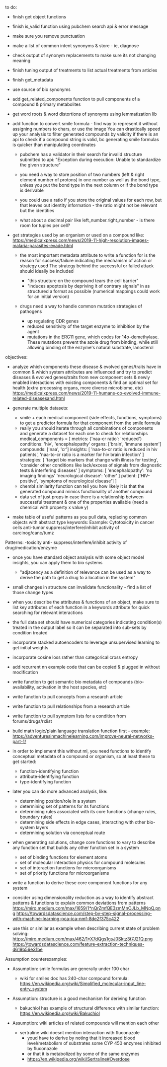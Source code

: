 to do:

- finish get object functions

- finish is_valid function using pubchem search api & error message

- make sure you remove punctuation

- make a list of common intent synonyms & store - ie, diagnose

- check output of synonym replacements to make sure its not changing meaning

- finish tuning output of treatments to list actual treatments from articles

- finish get_metadata

- use source of bio synonyms

- add get_related_components function to pull components of a compound & primary metabolites

- get word roots & word distortions of synonyms using lemmatization lib

- add function to convert smile formula - find way to represent it without assigning numbers to chars, or use the image
  You can drastically speed up your analysis to filter generated compounds by validity if there is an api to check if a compound string is valid, bc generating smile formulas is quicker than manipulating coordinates
  - pubchem has a validator in their search for invalid structure submitted to api: "Exception during execution: Unable to standardize the given structure"

  - you need a way to store position of two numbers (left & right element number of protons) in one number as well as the bond type, unless you put the bond type in the next column or if the bond type is derivable
  - you could use a ratio if you store the original values for each row, but that leaves out identity information - the ratio might not be relevant but the identities
  - what about a decimal pair like left_number.right_number - is there room for tuples per cell?

- get strategies used by an organism or used on a compound like: 
  https://medicalxpress.com/news/2019-11-high-resolution-images-malaria-parasites-evade.html

  - the most important metadata attribute to write a function for is the reason for success/failure indicating the mechanism of action or strategy used
    The strategy behind the successful or failed attack should ideally be included
      - "this structure on the compound tears the cell barrier"
      - "induces apoptosis by depriving it of contrary signals"
    in as structured a format as possible (numerical mappings could work for an initial version)

  - drugs need a way to handle common mutation strategies of pathogens
    - up regulating CDR genes
    - reduced sensitivity of the target enzyme to inhibition by the agent
    - mutations in the ERG11 gene, which codes for 14α-demethylase. These mutations prevent the azole drug from binding, while still allowing binding of the enzyme's natural substrate, lanosterol


objectives:

- analyze which components these disease & evolved genes/traits have in common & which system attributes are influenced
  and try to predict diseases & evolved genes/traits from new component sets & newly enabled interactions with existing components
  & find an optimal set for health (extra processing organs, more diverse microbiome, etc)
  https://medicalxpress.com/news/2019-11-humans-co-evolved-immune-related-diseasesand.html

- generate multiple datasets:
  - smile + each medical component (side effects, functions, symptoms) to get a predictor formula for that component from the smile formula
  - really you should iterate through all combinations of components and generate a dataset for each one to check for relationships
  medical_components = [
    metrics: {'naa-cr ratio': 'reduced'}
            conditions: 'hiv', 'encephalopathy'
            organs: ['brain', 'immune system']
            compounds: ['naa', 'cr']
            insights: [
                'naa-to-cr ratio is reduced in hiv patients', 
                'naa-to-cr ratio is a marker for hiv brain infection'
            ]
            strategies: [
                'target bio markers that change with illness for testing',
                'consider other conditions like lack/excess of signals from diagnostic tests & interfering diseases'
            ]
            symptoms: [
                'encephalopathy': 'no imaging findings'
                'neurological disease': 'other'
            ]
            patient: ['HIV-positive', 'symptoms of neurological disease']
  ]
  - chembl similarity function can tell you how likely it is that the generated compound mimics functionality of another compound
  - data set of just props in case there is a relationship between successful treatment & one of the properties available (need a chemical with property x value y)

-  make table of useful patterns as you pull data, replacing common objects with abstract type keywords:
  Example:
    Cytotoxicity in cancer cells
    anti-tumor
    suppress/interfere/inhibit activity of carcinog/canc/tumz

  Patterns:
    <component object>-toxicity
    anti-<component object of illness>
    suppress/interfere/inhibit activity of drug/medication/enzyme

- once you have standard object analysis with some object model insights, you can apply them to bio systems
  - "adjacency as a definition of relevance can be used as a way to derive the path to get a drug to a location in the system"

- small changes in structure can invalidate functionality - find a list of those change types

- when you describe the attributes & functions of an object, make sure to list key attributes of each function in a keywords attribute for quick searching for relevant interactions

- the full data set should have numerical categories indicating condition(s) treated in the output label so it can be separated into sub-sets by condition treated

- incorporate stacked autoencoders to leverage unsupervised learning to get initial weights

- incorporate cosine loss rather than categorical cross entropy

- add recurrent nn example code that can be copied & plugged in without modification

- write function to get semantic bio metadata of compounds (bio-availability, activation in the host species, etc)

- write function to pull concepts from a research article 

- write function to pull relationships from a research article

- write function to pull symptom lists for a condition from forums/drugs/rxlist

- build math logic/plain language translation function first - example: https://adventuresinmachinelearning.com/improve-neural-networks-part-1/

- in order to implement this without ml, you need functions to identify conceptual metadata of a compound or organism, so at least these to get started:
  - function-identifying function 
  - attribute-identifying function 
  - type-identifying function

- later you can do more advanced analysis, like:
  - determining position/role in a system 
  - determining set of patterns for its functions 
  - determining rules associated with its core functions (change rules, boundary rules)
  - determining side effects in edge cases, interacting with other bio-system layers
  - determining solution via conceptual route

- when generating solutions, change core functions to vary to describe any function set that builds any other function set in a system
  - set of binding functions for element atoms
  - set of molecular interaction physics for compound molecules
  - set of interaction functions for microorganisms
  - set of priority functions for microorganisms

- write a function to derive these core component functions for any system

- consider using dimensionality reduction as a way to identify abstract patterns & functions to explain common deviations from patterns
  https://miro.medium.com/max/1659/1*nQrZmfQE3zmMnCJLb_MNpQ.png
  https://towardsdatascience.com/step-by-step-signal-processing-with-machine-learning-pca-ica-nmf-8de2f375c422

- use this or similar as example when describing current state of problem solving: 
  https://miro.medium.com/max/462/1*X7dQgs1gsJ0Sktz3t7J21Q.png
  https://towardsdatascience.com/feature-extraction-techniques-d619b56e31be

Assumption counterexamples:

- Assumption: smile formulas are generally under 100 char
  - wiki for smiles doc has 240-char compound formula: https://en.wikipedia.org/wiki/Simplified_molecular-input_line-entry_system

- Assumption: structure is a good mechanism for deriving function
  - bakuchiol has example of structural difference with similar function:
  https://en.wikipedia.org/wiki/Bakuchiol

- Assumption: wiki articles of related compounds will mention each other
  - sertraline wiki doesnt mention interaction with fluconazole 
    - youd have to derive by noting that it increased blood level/metabolism of substrates some CYP 450 enzymes inhibited by fluconazole
    - or that it is metabolized by some of the same enzymes
    - https://en.wikipedia.org/wiki/Sertraline#Overdose
